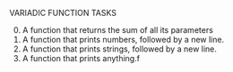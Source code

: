 VARIADIC FUNCTION
TASKS

0. A function that returns the sum of all its parameters
1. A function that prints numbers, followed by a new line.
2. A function that prints strings, followed by a new line.
3. A function that prints anything.f
